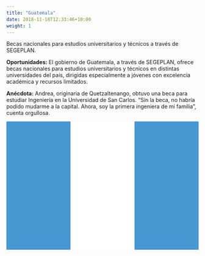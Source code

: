 ```yaml
---
title: "Guatemala"
date: 2018-11-18T12:33:46+10:00
weight: 1
---
```


Becas nacionales para estudios universitarios y técnicos a través de SEGEPLAN.

**Oportunidades:** El gobierno de Guatemala, a través de SEGEPLAN, ofrece becas nacionales para estudios universitarios y técnicos en distintas universidades del país, dirigidas especialmente a jóvenes con excelencia académica y recursos limitados.

**Anécdota:** Andrea, originaria de Quetzaltenango, obtuvo una beca para estudiar Ingeniería en la Universidad de San Carlos. “Sin la beca, no habría podido mudarme a la capital. Ahora, soy la primera ingeniera de mi familia”, cuenta orgullosa.

![Universidad en Guatemala](/images/becas/guatemala.svg)
